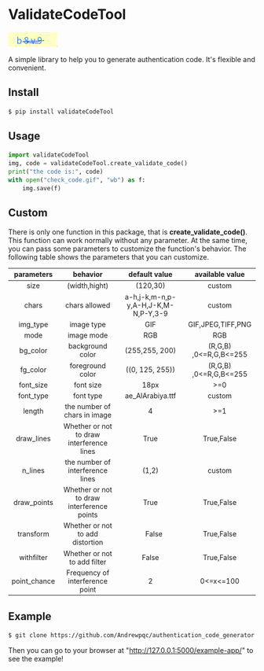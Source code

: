 # ValidateCodeTool
![](/example_app/static/check_code.gif)

A simple library  to help you to generate authentication code. It's flexible and convenient.

## Install
``` bash
$ pip install validateCodeTool
```

## Usage
``` python
import validateCodeTool
img, code = validateCodeTool.create_validate_code()
print("the code is:", code)
with open("check_code.gif", "wb") as f:
    img.save(f)
```

## Custom 
There is only one function in this package, that is **create_validate_code()**. This function can work normally without any parameter. At the same time, you can pass some parameters to customize the function's behavior. The following table shows the parameters that you can customize.

| parameters | behavior | default value | available value |
| :---------: | :----------: | :---------: | :------------: |
|     size    | (width,hight) | (120,30)   |      custom   |
|     chars   |  chars allowed | a-h,j-k,m-n,p-y,A-H,J-K,M-N,P-Y,3-9 | custom |
| img_type    |  image type   | GIF       | GIF,JPEG,TIFF,PNG  |
|  mode       |  image mode   | RGB       | RGB      |
|   bg_color  | background color | (255,255, 200) | (R,G,B) ,0<=R,G,B<=255  |
| fg_color    | foreground color | ((0, 125, 255)) | (R,G,B) ,0<=R,G,B<=255 |
| font_size   |  font size       |   18px         |  >=0  |
| font_type   | font type        | ae_AlArabiya.ttf    | custom |
|  length     | the number of chars in image  |  4     |  >=1   |
| draw_lines  |  Whether or not to draw interference lines  | True | True,False |
| n_lines     | the number of interference lines |   (1,2)     |  custom   |
| draw_points | Whether or not to draw interference points | True | True,False  |
| transform   | Whether or not to add distortion  |　False　| True,False |
| withfilter  |Whether or not to add filter      |  False | True,False |
| point_chance | Frequency of interference point |  2      | 0<=x<=100 |          |

## Example
``` bash
$ git clone https://github.com/Andrewpqc/authentication_code_generator.git && cd authentication_code_generator/example_app && pip install -r requirements.txt && python example_app.py 
```
Then you can go to your browser at "http://127.0.0.1:5000/example-app/" to see the example!